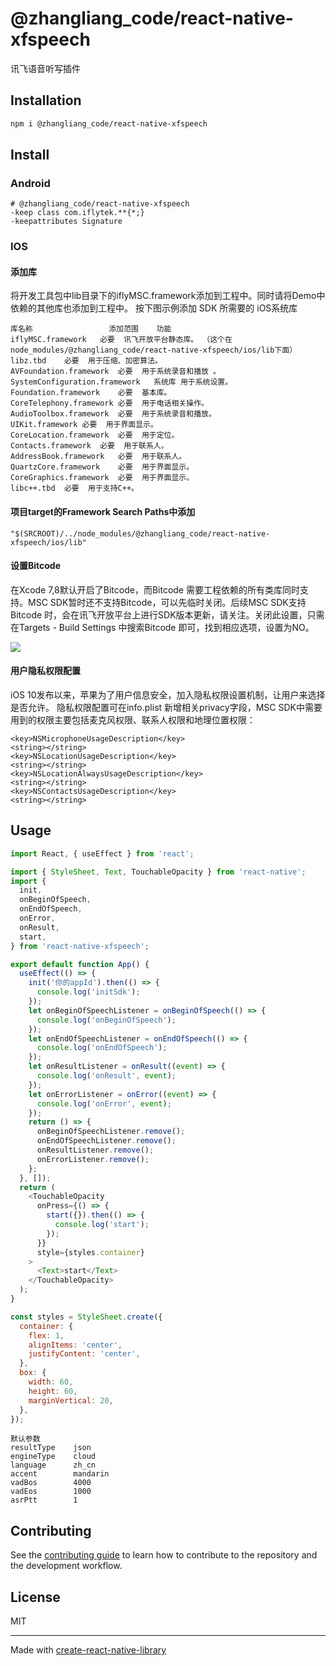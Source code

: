 # @zhangliang_code/react-native-xfspeech
讯飞语音听写插件
## Installation

```sh
npm i @zhangliang_code/react-native-xfspeech
```

## Install

### Android

```
# @zhangliang_code/react-native-xfspeech
-keep class com.iflytek.**{*;}
-keepattributes Signature
```

### IOS
#### 添加库
将开发工具包中lib目录下的iflyMSC.framework添加到工程中。同时请将Demo中依赖的其他库也添加到工程中。 按下图示例添加 SDK 所需要的 iOS系统库
```
库名称	                添加范围	功能
iflyMSC.framework	必要	讯飞开放平台静态库。 （这个在node_modules/@zhangliang_code/react-native-xfspeech/ios/lib下面）
libz.tbd	必要	用于压缩、加密算法。
AVFoundation.framework	必要	用于系统录音和播放 。
SystemConfiguration.framework	系统库	用于系统设置。
Foundation.framework	必要	基本库。
CoreTelephony.framework	必要	用于电话相关操作。
AudioToolbox.framework	必要	用于系统录音和播放。
UIKit.framework	必要	用于界面显示。
CoreLocation.framework	必要	用于定位。
Contacts.framework	必要	用于联系人。
AddressBook.framework	必要	用于联系人。
QuartzCore.framework	必要	用于界面显示。
CoreGraphics.framework	必要	用于界面显示。
libc++.tbd	必要	用于支持C++。
```

#### 项目target的Framework Search Paths中添加
```
"$(SRCROOT)/../node_modules/@zhangliang_code/react-native-xfspeech/ios/lib"
```

#### 设置Bitcode
在Xcode 7,8默认开启了Bitcode，而Bitcode 需要工程依赖的所有类库同时支持。MSC SDK暂时还不支持Bitcode，可以先临时关闭。后续MSC SDK支持Bitcode 时，会在讯飞开放平台上进行SDK版本更新，请关注。关闭此设置，只需在Targets - Build Settings 中搜索Bitcode 即可，找到相应选项，设置为NO。

<img src="https://www.xfyun.cn/doc/old_imges/msc_ios_image/4.jpg">

#### 用户隐私权限配置
iOS 10发布以来，苹果为了用户信息安全，加入隐私权限设置机制，让用户来选择是否允许。 隐私权限配置可在info.plist 新增相关privacy字段，MSC SDK中需要用到的权限主要包括麦克风权限、联系人权限和地理位置权限：
```
<key>NSMicrophoneUsageDescription</key>
<string></string>
<key>NSLocationUsageDescription</key>
<string></string>
<key>NSLocationAlwaysUsageDescription</key>
<string></string>
<key>NSContactsUsageDescription</key>
<string></string>
```
## Usage

```js
import React, { useEffect } from 'react';

import { StyleSheet, Text, TouchableOpacity } from 'react-native';
import {
  init,
  onBeginOfSpeech,
  onEndOfSpeech,
  onError,
  onResult,
  start,
} from 'react-native-xfspeech';

export default function App() {
  useEffect(() => {
    init('你的appId').then(() => {
      console.log('initSdk');
    });
    let onBeginOfSpeechListener = onBeginOfSpeech(() => {
      console.log('onBeginOfSpeech');
    });
    let onEndOfSpeechListener = onEndOfSpeech(() => {
      console.log('onEndOfSpeech');
    });
    let onResultListener = onResult((event) => {
      console.log('onResult', event);
    });
    let onErrorListener = onError((event) => {
      console.log('onError', event);
    });
    return () => {
      onBeginOfSpeechListener.remove();
      onEndOfSpeechListener.remove();
      onResultListener.remove();
      onErrorListener.remove();
    };
  }, []);
  return (
    <TouchableOpacity
      onPress={() => {
        start({}).then(() => {
          console.log('start');
        });
      }}
      style={styles.container}
    >
      <Text>start</Text>
    </TouchableOpacity>
  );
}

const styles = StyleSheet.create({
  container: {
    flex: 1,
    alignItems: 'center',
    justifyContent: 'center',
  },
  box: {
    width: 60,
    height: 60,
    marginVertical: 20,
  },
});

```

```
默认参数
resultType    json
engineType    cloud
language      zh_cn
accent        mandarin
vadBos        4000
vadEos        1000
asrPtt        1
```


## Contributing

See the [contributing guide](CONTRIBUTING.md) to learn how to contribute to the repository and the development workflow.

## License

MIT

---

Made with [create-react-native-library](https://github.com/callstack/react-native-builder-bob)
